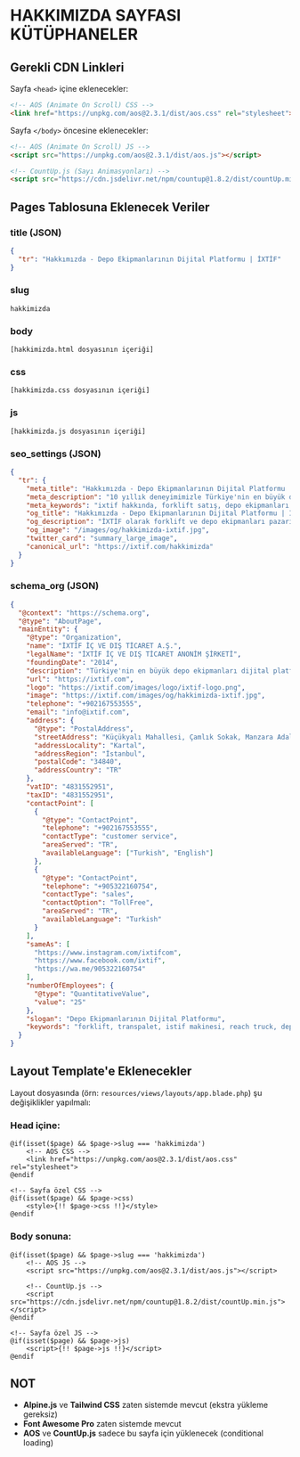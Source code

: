 # HAKKIMIZDA SAYFASI KÜTÜPHANELER

## Gerekli CDN Linkleri

Sayfa `<head>` içine eklenecekler:

```html
<!-- AOS (Animate On Scroll) CSS -->
<link href="https://unpkg.com/aos@2.3.1/dist/aos.css" rel="stylesheet">
```

Sayfa `</body>` öncesine eklenecekler:

```html
<!-- AOS (Animate On Scroll) JS -->
<script src="https://unpkg.com/aos@2.3.1/dist/aos.js"></script>

<!-- CountUp.js (Sayı Animasyonları) -->
<script src="https://cdn.jsdelivr.net/npm/countup@1.8.2/dist/countUp.min.js"></script>
```

## Pages Tablosuna Eklenecek Veriler

### title (JSON)
```json
{
  "tr": "Hakkımızda - Depo Ekipmanlarının Dijital Platformu | İXTİF"
}
```

### slug
```
hakkimizda
```

### body
```
[hakkimizda.html dosyasının içeriği]
```

### css
```
[hakkimizda.css dosyasının içeriği]
```

### js
```
[hakkimizda.js dosyasının içeriği]
```

### seo_settings (JSON)
```json
{
  "tr": {
    "meta_title": "Hakkımızda - Depo Ekipmanlarının Dijital Platformu | İXTİF",
    "meta_description": "10 yıllık deneyimimizle Türkiye'nin en büyük depo ekipmanları dijital platformu olmak için yola çıktık. 1,020+ ürün, 106 kategori, güvenilir iş ortaklığı.",
    "meta_keywords": "ixtif hakkında, forklift satış, depo ekipmanları bayilik, marketplace platform, ixtif kimdir, istanbul forklift, transpalet satış",
    "og_title": "Hakkımızda - Depo Ekipmanlarının Dijital Platformu | İXTİF",
    "og_description": "İXTİF olarak forklift ve depo ekipmanları pazarını dijitalleştiriyor, alıcı ile satıcıyı buluşturuyoruz. Bayimiz olun veya ürünlerinizi platformumuzda satın!",
    "og_image": "/images/og/hakkimizda-ixtif.jpg",
    "twitter_card": "summary_large_image",
    "canonical_url": "https://ixtif.com/hakkimizda"
  }
}
```

### schema_org (JSON)
```json
{
  "@context": "https://schema.org",
  "@type": "AboutPage",
  "mainEntity": {
    "@type": "Organization",
    "name": "İXTİF İÇ VE DIŞ TİCARET A.Ş.",
    "legalName": "İXTİF İÇ VE DIŞ TİCARET ANONİM ŞİRKETİ",
    "foundingDate": "2014",
    "description": "Türkiye'nin en büyük depo ekipmanları dijital platformu. Forklift, transpalet, istif makinesi satış, kiralama ve servis hizmetleri.",
    "url": "https://ixtif.com",
    "logo": "https://ixtif.com/images/logo/ixtif-logo.png",
    "image": "https://ixtif.com/images/og/hakkimizda-ixtif.jpg",
    "telephone": "+902167553555",
    "email": "info@ixtif.com",
    "address": {
      "@type": "PostalAddress",
      "streetAddress": "Küçükyalı Mahallesi, Çamlık Sokak, Manzara Adalar Sitesi, B Blok No: 1/B, İç Kapı No: 89",
      "addressLocality": "Kartal",
      "addressRegion": "İstanbul",
      "postalCode": "34840",
      "addressCountry": "TR"
    },
    "vatID": "4831552951",
    "taxID": "4831552951",
    "contactPoint": [
      {
        "@type": "ContactPoint",
        "telephone": "+902167553555",
        "contactType": "customer service",
        "areaServed": "TR",
        "availableLanguage": ["Turkish", "English"]
      },
      {
        "@type": "ContactPoint",
        "telephone": "+905322160754",
        "contactType": "sales",
        "contactOption": "TollFree",
        "areaServed": "TR",
        "availableLanguage": "Turkish"
      }
    ],
    "sameAs": [
      "https://www.instagram.com/ixtifcom",
      "https://www.facebook.com/ixtif",
      "https://wa.me/905322160754"
    ],
    "numberOfEmployees": {
      "@type": "QuantitativeValue",
      "value": "25"
    },
    "slogan": "Depo Ekipmanlarının Dijital Platformu",
    "keywords": "forklift, transpalet, istif makinesi, reach truck, depo ekipmanları, akülü istif, elektrikli forklift"
  }
}
```

## Layout Template'e Eklenecekler

Layout dosyasında (örn: `resources/views/layouts/app.blade.php`) şu değişiklikler yapılmalı:

### Head içine:
```blade
@if(isset($page) && $page->slug === 'hakkimizda')
    <!-- AOS CSS -->
    <link href="https://unpkg.com/aos@2.3.1/dist/aos.css" rel="stylesheet">
@endif

<!-- Sayfa özel CSS -->
@if(isset($page) && $page->css)
    <style>{!! $page->css !!}</style>
@endif
```

### Body sonuna:
```blade
@if(isset($page) && $page->slug === 'hakkimizda')
    <!-- AOS JS -->
    <script src="https://unpkg.com/aos@2.3.1/dist/aos.js"></script>

    <!-- CountUp.js -->
    <script src="https://cdn.jsdelivr.net/npm/countup@1.8.2/dist/countUp.min.js"></script>
@endif

<!-- Sayfa özel JS -->
@if(isset($page) && $page->js)
    <script>{!! $page->js !!}</script>
@endif
```

## NOT

- **Alpine.js** ve **Tailwind CSS** zaten sistemde mevcut (ekstra yükleme gereksiz)
- **Font Awesome Pro** zaten sistemde mevcut
- **AOS** ve **CountUp.js** sadece bu sayfa için yüklenecek (conditional loading)

